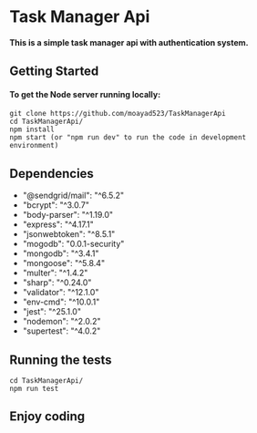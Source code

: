 # Task Manager Api
#### This is a simple task manager api with authentication system.

## Getting Started 
#### To get the Node server running locally:
```
git clone https://github.com/moayad523/TaskManagerApi
cd TaskManagerApi/
npm install
npm start (or "npm run dev" to run the code in development environment) 

```
## Dependencies
- "@sendgrid/mail": "^6.5.2"
- "bcrypt": "^3.0.7"
- "body-parser": "^1.19.0"
- "express": "^4.17.1"
- "jsonwebtoken": "^8.5.1"
- "mogodb": "0.0.1-security"
- "mongodb": "^3.4.1"
- "mongoose": "^5.8.4"
- "multer": "^1.4.2"
- "sharp": "^0.24.0"
- "validator": "^12.1.0"
- "env-cmd": "^10.0.1"
- "jest": "^25.1.0"
- "nodemon": "^2.0.2"
- "supertest": "^4.0.2"


## Running the tests
```
cd TaskManagerApi/
npm run test

```

## Enjoy coding

